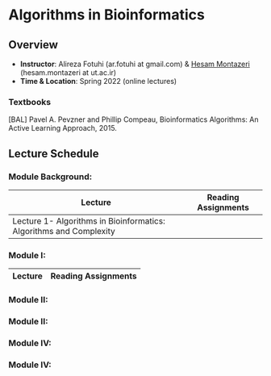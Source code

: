# Algorithms in Bioinformatics

## Overview
- **Instructor**: Alireza Fotuhi (ar.fotuhi at gmail.com) \& [Hesam Montazeri](http://lcbb.ut.ac.ir) (hesam.montazeri at ut.ac.ir)
- **Time & Location**: Spring 2022 (online lectures)

### Textbooks
[BAL] Pavel A. Pevzner and Phillip Compeau, Bioinformatics Algorithms: An Active Learning Approach, 2015.


## Lecture Schedule

### Module Background: 
Lecture | Reading Assignments | 
 -------------------------- | -------------------------- |
 Lecture 1- Algorithms in Bioinformatics: Algorithms and Complexity | |
 
### Module I: 
Lecture | Reading Assignments | 
 -------------------------- | -------------------------- |
 
### Module II: 


### Module II: 


### Module IV: 


### Module IV: 
